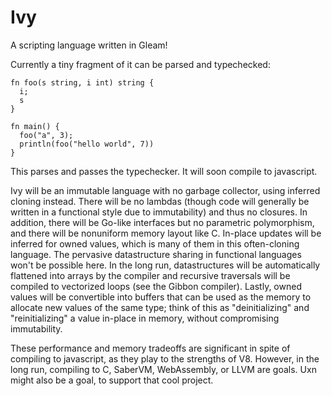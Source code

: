 # Ivy

<!-- 
```sh
gleam add ivy
```
```gleam
import ivy

pub fn main() {
  // TODO: An example of the project in use
}
```

Further documentation can be found at <https://hexdocs.pm/ivy>.

## Development

```sh
gleam run   # Run the project
gleam test  # Run the tests
gleam shell # Run an Erlang shell
``` -->

A scripting language written in Gleam! 

Currently a tiny fragment of it can be parsed and typechecked:

```
fn foo(s string, i int) string {
  i;
  s
}

fn main() {
  foo("a", 3);
  println(foo("hello world", 7))
}
```

This parses and passes the typechecker. It will soon compile to javascript.

Ivy will be an immutable language with no garbage collector, using inferred cloning instead. There will be no lambdas (though code will generally be written in a functional style due to immutability) and thus no closures. In addition, there will be Go-like interfaces but no parametric polymorphism, and there will be nonuniform memory layout like C. In-place updates will be inferred for owned values, which is many of them in this often-cloning language. The pervasive datastructure sharing in functional languages won't be possible here. In the long run, datastructures will be automatically flattened into arrays by the compiler and recursive traversals will be compiled to vectorized loops (see the Gibbon compiler). Lastly, owned values will be convertible into buffers that can be used as the memory to allocate new values of the same type; think of this as "deinitializing" and "reinitializing" a value in-place in memory, without compromising immutability.

These performance and memory tradeoffs are significant in spite of compiling to javascript, as they play to the strengths of V8. However, in the long run, compiling to C, SaberVM, WebAssembly, or LLVM are goals. Uxn might also be a goal, to support that cool project.